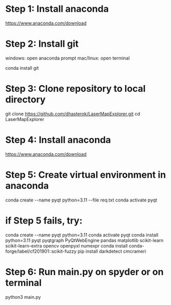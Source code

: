 # Step 1: Install anaconda 

https://www.anaconda.com/download

# Step 2: Install git

windows: open anaconda prompt
mac/linux: open terminal

conda install git


# Step 3: Clone repository to local directory

git clone https://github.com/dhasterok/LaserMapExplorer.git
cd LaserMapExplorer


# Step 4: Install anaconda 

https://www.anaconda.com/download

# Step 5: Create virtual environment in anaconda 

conda create --name pyqt python=3.11 --file req.txt
conda activate pyqt

# if Step 5 fails, try:

conda create --name pyqt python=3.11
conda activate pyqt
conda install python=3.11 pyqt pyqtgraph PyQtWebEngine pandas matplotlib scikit-learn scikit-learn-extra opencv openpyxl numexpr
conda install conda-forge/label/cf201901::scikit-fuzzy
pip install darkdetect cmcrameri
# Step 6: Run main.py on spyder or on terminal 

python3 main.py
